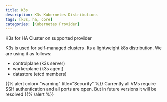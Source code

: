 ```yaml
---
title: K3s
description: K3s Kubernetes Distributions
tags: [k3s, ha, core]
categories: [Kubernetes Provider]
---
```


K3s for HA Cluster on supported provider

K3s is used for self-managed clusters. Its a lightweight k8s distribution.
We are using it as follows:
* controlplane (k3s server)
* workerplane (k3s agent)
* datastore (etcd members)

{{% alert color= "warning" title="Security" %}}
Currently all VMs require SSH authentication and all ports are open. But in future versions it will be resolved
{{% /alert %}}

